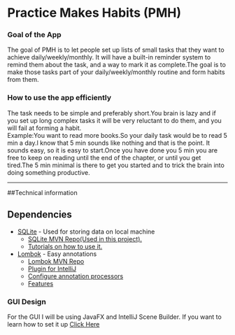 # Practice Makes Habits (PMH)

### Goal of the App
The goal of PMH is to let people set up lists of small tasks that they want to
achieve daily/weekly/monthly. It will have a built-in reminder system to remind them
about the task, and a way to mark it as complete.The goal is to make those tasks 
part of your daily/weekly/monthly routine and form habits from them.

### How to use the app efficiently 
The task needs to be simple and preferably short.You brain is lazy and if you set up long complex tasks it
will be very reluctant to do them, and you will fail at forming a habit. <br>
Example:You want to read more books.So your daily task would be to read 5 min a day.I know that 5 min
sounds like nothing and that is the point. It sounds easy, so it is easy to start.Once you have done you 5 min
you are free to keep on reading until the end of the chapter, or until you get tired.The 5 min minimal is 
there to get you started and to trick the brain into doing something productive.

---
##Technical information

## Dependencies
* [SQLite](https://www.sqlite.org/index.html) - Used for storing data on local machine
    * [SQLite MVN Repo(Used in this project).](https://mvnrepository.com/artifact/org.xerial/sqlite-jdbc/3.32.3)
    * [Tutorials on how to use it.](https://www.sqlitetutorial.net/sqlite-java/)
* [Lombok](https://projectlombok.org/) - Easy annotations
    * [Lombok MVN Repo](https://mvnrepository.com/artifact/org.projectlombok/lombok/1.18.12)
    * [Plugin for IntelliJ](https://projectlombok.org/setup/intellij)
    * [Configure annotation processors](https://www.jetbrains.com/help/idea/annotation-processors-support.html)
    * [Features](https://projectlombok.org/features/all)
### GUI Design
For the GUI I will be using JavaFX and IntelliJ Scene Builder.
If you want to learn how to set it up [Click Here](https://www.jetbrains.com/help/idea/javafx.html#vm-options)

